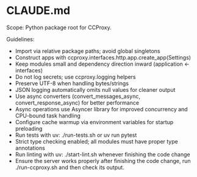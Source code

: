 # CLAUDE.md

Scope: Python package root for CCProxy.

Guidelines:

- Import via relative package paths; avoid global singletons
- Construct apps with ccproxy.interfaces.http.app.create_app(Settings)
- Keep modules small and dependency direction inward (application <- interfaces)
- Do not log secrets; use ccproxy.logging helpers
- Preserve UTF-8 when handling bytes/strings
- JSON logging automatically omits null values for cleaner output
- Use async converters (convert_messages_async, convert_response_async) for better performance
- Async operations use Asyncer library for improved concurrency and CPU-bound task handling
- Configure cache warmup via environment variables for startup preloading
- Run tests with uv: ./run-tests.sh or uv run pytest
- Strict type checking enabled; all modules must have proper type annotations
- Run linting with uv: ./start-lint.sh whenever finishing the code change
- Ensure the server works properly after finishing the code change, run ./run-ccproxy.sh and then check its output.
